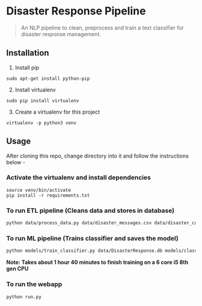 # Disaster Response Pipeline

> An NLP pipeline to clean, preprocess and train a text classifier for disaster response management. 

## Installation

1. Install pip
```
sudo apt-get install python-pip
```
2. Install virtualenv
```
sudo pip install virtualenv
```
3. Create a virtualenv for this project
```
virtualenv -p python3 venv
```

## Usage

After cloning this repo, change directory into it and follow the instructions below - 

### Activate the virtualenv and install dependencies

```
source venv/bin/activate
pip install -r requirements.txt
```

### To run ETL pipeline (Cleans data and stores in database)

```bash
python data/process_data.py data/disaster_messages.csv data/disaster_categories.csv data/DisasterResponse.db
```

### To run ML pipeline (Trains classifier and saves the model)

```bash
python models/train_classifier.py data/DisasterResponse.db models/classifier.pkl
```

**Note: Takes about 1 hour 40 minutes to finish training on a 6 core i5 8th gen CPU**

### To run the webapp

```
python run.py
```